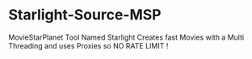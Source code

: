 # Starlight-Source-MSP
MovieStarPlanet Tool Named Starlight Creates fast Movies with a Multi Threading and uses Proxies so NO RATE LIMIT !
